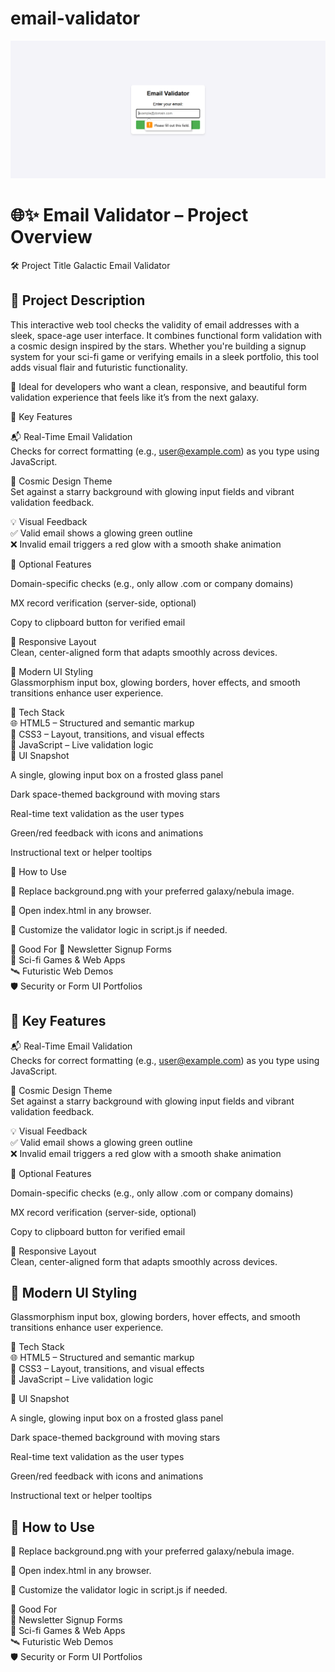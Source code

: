 # email-validator
![image](https://github.com/dabhijanvi/email-validator/blob/6aab73ecea54053d450d679eb7bcadde8ff542cc/Email-Validator.png)

# 🌐✨ Email Validator – Project Overview

🛠️ Project Title
Galactic Email Validator


## 📄 Project Description
This interactive web tool checks the validity of email addresses with a sleek, space-age user interface. It combines functional form validation with a cosmic design inspired by the stars. Whether you're building a signup system for your sci-fi game or verifying emails in a sleek portfolio, this tool adds visual flair and futuristic functionality.

💫 Ideal for developers who want a clean, responsive, and beautiful form validation experience that feels like it’s from the next galaxy.

🌠 Key Features

📬 Real-Time Email Validation<br>
Checks for correct formatting (e.g., user@example.com) as you type using JavaScript.<br>

🪩 Cosmic Design Theme<br>
Set against a starry background with glowing input fields and vibrant validation feedback.<br>

💡 Visual Feedback<br>
✅ Valid email shows a glowing green outline<br>
❌ Invalid email triggers a red glow with a smooth shake animation<br>

🧾 Optional Features<br>

Domain-specific checks (e.g., only allow .com or company domains)<br>

MX record verification (server-side, optional)<br>

Copy to clipboard button for verified email<br>

📱 Responsive Layout<br>
Clean, center-aligned form that adapts smoothly across devices.<br>

🎨 Modern UI Styling<br>
Glassmorphism input box, glowing borders, hover effects, and smooth transitions enhance user experience.<br>

🧾 Tech Stack<br>
🌐 HTML5 – Structured and semantic markup<br>
🎨 CSS3 – Layout, transitions, and visual effects<br>
🧠 JavaScript – Live validation logic
<br>
📸 UI Snapshot<br>

A single, glowing input box on a frosted glass panel<br>

Dark space-themed background with moving stars<br>

Real-time text validation as the user types<br>

Green/red feedback with icons and animations<br>

Instructional text or helper tooltips<br>

🚀 How to Use

🔧 Replace background.png with your preferred galaxy/nebula image.<br>

🧪 Open index.html in any browser.<br>

📜 Customize the validator logic in script.js if needed.<br>

🧠 Good For
📧 Newsletter Signup Forms<br>
👾 Sci-fi Games & Web Apps<br>
🛰️ Futuristic Web Demos<br>
🛡️ Security or Form UI Portfolios<br>




## 🌠 Key Features

📬 Real-Time Email Validation<br>
Checks for correct formatting (e.g., user@example.com) as you type using JavaScript.<br>

🪩 Cosmic Design Theme<br>
Set against a starry background with glowing input fields and vibrant validation feedback.<br>

💡 Visual Feedback<br>
✅ Valid email shows a glowing green outline<br>
❌ Invalid email triggers a red glow with a smooth shake animation<br>

🧾 Optional Features<br>

Domain-specific checks (e.g., only allow .com or company domains)<br>

MX record verification (server-side, optional)<br>

Copy to clipboard button for verified email<br>

📱 Responsive Layout<br>
Clean, center-aligned form that adapts smoothly across devices.<br>


## 🎨 Modern UI Styling
Glassmorphism input box, glowing borders, hover effects, and smooth transitions enhance user experience.<br>

🧾 Tech Stack<br>
🌐 HTML5 – Structured and semantic markup<br>
🎨 CSS3 – Layout, transitions, and visual effects<br>
🧠 JavaScript – Live validation logic<br>

📸 UI Snapshot<br>

A single, glowing input box on a frosted glass panel<br>

Dark space-themed background with moving stars<br>

Real-time text validation as the user types<br>

Green/red feedback with icons and animations<br>

Instructional text or helper tooltips<br>


## 🚀 How to Use

🔧 Replace background.png with your preferred galaxy/nebula image.<br>

🧪 Open index.html in any browser.<br>

📜 Customize the validator logic in script.js if needed.<br>

🧠 Good For<br>
📧 Newsletter Signup Forms<br>
👾 Sci-fi Games & Web Apps<br>
🛰️ Futuristic Web Demos<br>
🛡️ Security or Form UI Portfolios<br>



